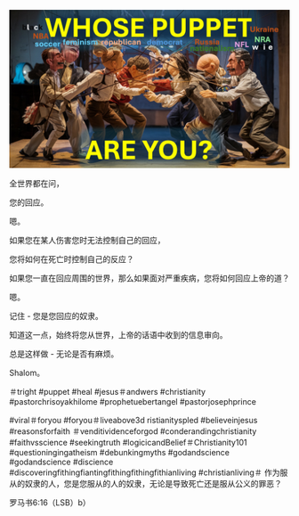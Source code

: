 ![Video cover image](../cover.jpg "cover photo")

全世界都在问，

您的回应。

嗯。

如果您在某人伤害您时无法控制自己的回应，

您将如何在死亡时控制自己的反应？

如果您一直在回应周围的世界，那么如果面对严重疾病，您将如何回应上帝的道？

嗯。

记住 - 您是您回应的奴隶。

知道这一点，始终将您从世界，上帝的话语中收到的信息审向。

总是这样做 - 无论是否有麻烦。

Shalom。

＃tright #puppet #heal #jesus＃andwers #christianity #pastorchrisoyakhilome #prophetuebertangel #pastorjosephprince

 #viral＃foryou #foryou＃liveabove3d ristianityspled #believeinjesus #reasonsforfaith ＃venditividenceforgod #conderandingchristianity #faithvsscience #seekingtruth #logicicandBelief＃Christianity101 #questioningingatheism #debunkingmyths #godandscience #godandscience #discience #discoveringfithingfiantingfithingfithingfithianliving #christianliving＃ 作为服从的奴隶的人，您是您服从的人的奴隶，无论是导致死亡还是服从公义的罪恶？


罗马书6:16（LSB）b）




